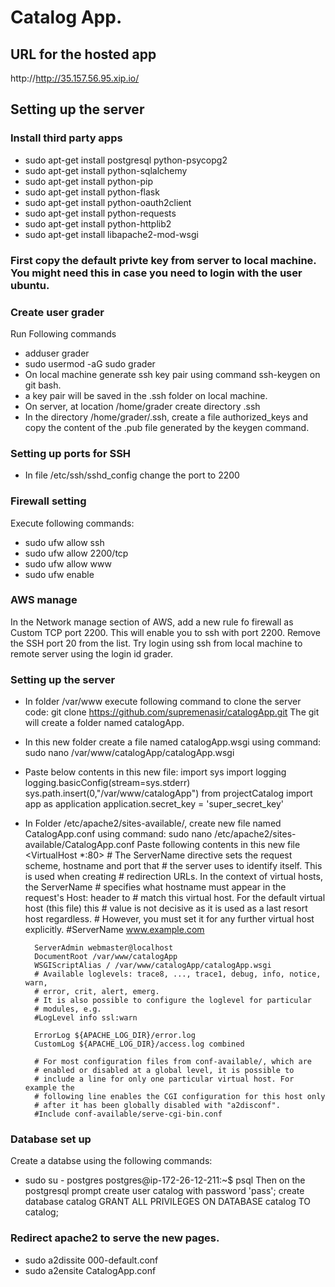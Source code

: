 # Catalog App.
## URL for the hosted app
http://http://35.157.56.95.xip.io/

## Setting up the server

### Install third party apps
- sudo apt-get install postgresql python-psycopg2
- sudo apt-get install python-sqlalchemy
- sudo apt-get install python-pip
- sudo apt-get install python-flask
- sudo apt-get install python-oauth2client
- sudo apt-get install python-requests
- sudo apt-get install python-httplib2
- sudo apt-get install libapache2-mod-wsgi

### First copy the default privte key from server to local machine. You might need this in case you need to login with the user ubuntu. 

### Create user grader
Run Following commands
- adduser grader
- sudo usermod -aG sudo grader
- On local machine generate ssh key pair using command ssh-keygen on git bash.
- a key pair will be saved in the .ssh folder on local machine. 
- On server, at location /home/grader create directory .ssh
- In the directory /home/grader/.ssh, create a file authorized_keys and copy the content of the .pub file generated by the keygen command.

### Setting up ports for SSH
- In file /etc/ssh/sshd_config change the port to 2200

### Firewall setting
Execute following commands:
  - sudo ufw allow ssh
  - sudo ufw allow 2200/tcp
  - sudo ufw allow www
  - sudo ufw enable

### AWS manage
In the Network manage section of AWS, add a new rule fo firewall as Custom TCP port 2200. This will enable you to ssh with port 2200. Remove the SSH port 20 from the list.
Try login using ssh from local machine to remote server using the login id grader. 

### Setting up the server
- In folder /var/www execute following command to clone the server code:
git clone https://github.com/supremenasir/catalogApp.git
The git will create a folder named catalogApp.
- In this new folder create a file named catalogApp.wsgi using command:
sudo nano /var/www/catalogApp/catalogApp.wsgi
- Paste below contents in this new file:
import sys
import logging
logging.basicConfig(stream=sys.stderr)
sys.path.insert(0,"/var/www/catalogApp")
from projectCatalog import app as application
application.secret_key = 'super_secret_key'
- In Folder /etc/apache2/sites-available/, create new file named CatalogApp.conf using command:
sudo nano /etc/apache2/sites-available/CatalogApp.conf
Paste following contents in this new file 
<VirtualHost *:80>
        # The ServerName directive sets the request scheme, hostname and port that
        # the server uses to identify itself. This is used when creating
        # redirection URLs. In the context of virtual hosts, the ServerName
        # specifies what hostname must appear in the request's Host: header to
        # match this virtual host. For the default virtual host (this file) this
        # value is not decisive as it is used as a last resort host regardless.
        # However, you must set it for any further virtual host explicitly.
        #ServerName www.example.com

        ServerAdmin webmaster@localhost
        DocumentRoot /var/www/catalogApp
        WSGIScriptAlias / /var/www/catalogApp/catalogApp.wsgi
        # Available loglevels: trace8, ..., trace1, debug, info, notice, warn,
        # error, crit, alert, emerg.
        # It is also possible to configure the loglevel for particular
        # modules, e.g.
        #LogLevel info ssl:warn

        ErrorLog ${APACHE_LOG_DIR}/error.log
        CustomLog ${APACHE_LOG_DIR}/access.log combined

        # For most configuration files from conf-available/, which are
        # enabled or disabled at a global level, it is possible to
        # include a line for only one particular virtual host. For example the
        # following line enables the CGI configuration for this host only
        # after it has been globally disabled with "a2disconf".
        #Include conf-available/serve-cgi-bin.conf
</VirtualHost>

### Database set up
Create a databse using the following commands:
- sudo su - postgres
postgres@ip-172-26-12-211:~$ psql
Then on the postgresql prompt
create user catalog with password 'pass';
create database catalog
GRANT ALL PRIVILEGES ON DATABASE catalog TO catalog;

### Redirect apache2 to serve the new pages.
- sudo a2dissite 000-default.conf
- sudo a2ensite CatalogApp.conf